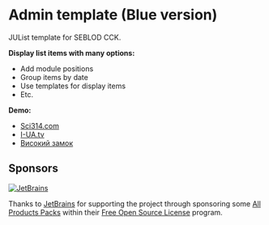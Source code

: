 # Admin template (Blue version)
JUList template for SEBLOD CCK.

**Display list items with many options:**
* Add module positions
* Group items by date
* Use templates for display items
* Etc.

**Demo:**
* [Sci314.com](https://sci314.com)
* [I-UA.tv](https://i-ua.tv)
* [Високий замок](https://wz.lviv.ua)

## Sponsors

[![JetBrains](https://avatars0.githubusercontent.com/u/878437?s=200&v=4)](https://www.jetbrains.com/)

Thanks to [JetBrains](https://www.jetbrains.com/) for supporting the project through sponsoring some [All Products Packs](https://www.jetbrains.com/products.html) within their [Free Open Source License](https://www.jetbrains.com/buy/opensource/) program.